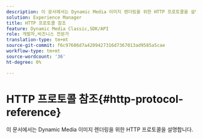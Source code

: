 ```yaml
---
description: 이 문서에서는 Dynamic Media 이미지 렌더링을 위한 HTTP 프로토콜을 설명합니다.
solution: Experience Manager
title: HTTP 프로토콜 참조
feature: Dynamic Media Classic,SDK/API
role: 개발자,비즈니스 전문가
translation-type: tm+mt
source-git-commit: f6c97606d7a4209427316d7367013ad9585a5cae
workflow-type: tm+mt
source-wordcount: '36'
ht-degree: 0%

---
```



# HTTP 프로토콜 참조{#http-protocol-reference}

이 문서에서는 Dynamic Media 이미지 렌더링을 위한 HTTP 프로토콜을 설명합니다.

